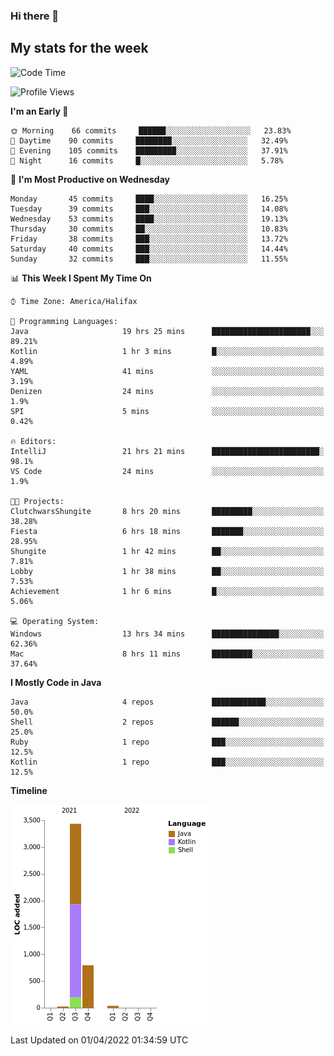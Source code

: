 ### Hi there 👋

## My stats for the week
<!--START_SECTION:waka-->
![Code Time](http://img.shields.io/badge/Code%20Time-143%20hrs%2011%20mins-blue)

![Profile Views](http://img.shields.io/badge/Profile%20Views-0-blue)

**I'm an Early 🐤** 

```text
🌞 Morning    66 commits     ██████░░░░░░░░░░░░░░░░░░░   23.83% 
🌆 Daytime    90 commits     ████████░░░░░░░░░░░░░░░░░   32.49% 
🌃 Evening    105 commits    █████████░░░░░░░░░░░░░░░░   37.91% 
🌙 Night      16 commits     █░░░░░░░░░░░░░░░░░░░░░░░░   5.78%

```
📅 **I'm Most Productive on Wednesday** 

```text
Monday       45 commits     ████░░░░░░░░░░░░░░░░░░░░░   16.25% 
Tuesday      39 commits     ███░░░░░░░░░░░░░░░░░░░░░░   14.08% 
Wednesday    53 commits     ████░░░░░░░░░░░░░░░░░░░░░   19.13% 
Thursday     30 commits     ██░░░░░░░░░░░░░░░░░░░░░░░   10.83% 
Friday       38 commits     ███░░░░░░░░░░░░░░░░░░░░░░   13.72% 
Saturday     40 commits     ███░░░░░░░░░░░░░░░░░░░░░░   14.44% 
Sunday       32 commits     ███░░░░░░░░░░░░░░░░░░░░░░   11.55%

```


📊 **This Week I Spent My Time On** 

```text
⌚︎ Time Zone: America/Halifax

💬 Programming Languages: 
Java                     19 hrs 25 mins      ██████████████████████░░░   89.21% 
Kotlin                   1 hr 3 mins         █░░░░░░░░░░░░░░░░░░░░░░░░   4.89% 
YAML                     41 mins             ░░░░░░░░░░░░░░░░░░░░░░░░░   3.19% 
Denizen                  24 mins             ░░░░░░░░░░░░░░░░░░░░░░░░░   1.9% 
SPI                      5 mins              ░░░░░░░░░░░░░░░░░░░░░░░░░   0.42%

🔥 Editors: 
IntelliJ                 21 hrs 21 mins      ████████████████████████░   98.1% 
VS Code                  24 mins             ░░░░░░░░░░░░░░░░░░░░░░░░░   1.9%

🐱‍💻 Projects: 
ClutchwarsShungite       8 hrs 20 mins       █████████░░░░░░░░░░░░░░░░   38.28% 
Fiesta                   6 hrs 18 mins       ███████░░░░░░░░░░░░░░░░░░   28.95% 
Shungite                 1 hr 42 mins        ██░░░░░░░░░░░░░░░░░░░░░░░   7.81% 
Lobby                    1 hr 38 mins        ██░░░░░░░░░░░░░░░░░░░░░░░   7.53% 
Achievement              1 hr 6 mins         █░░░░░░░░░░░░░░░░░░░░░░░░   5.06%

💻 Operating System: 
Windows                  13 hrs 34 mins      ███████████████░░░░░░░░░░   62.36% 
Mac                      8 hrs 11 mins       █████████░░░░░░░░░░░░░░░░   37.64%

```

**I Mostly Code in Java** 

```text
Java                     4 repos             ████████████░░░░░░░░░░░░░   50.0% 
Shell                    2 repos             ██████░░░░░░░░░░░░░░░░░░░   25.0% 
Ruby                     1 repo              ███░░░░░░░░░░░░░░░░░░░░░░   12.5% 
Kotlin                   1 repo              ███░░░░░░░░░░░░░░░░░░░░░░   12.5%

```


**Timeline**

![Chart not found](https://raw.githubusercontent.com/lyndseyy/lyndseyy/main/charts/bar_graph.png) 


 Last Updated on 01/04/2022 01:34:59 UTC
<!--END_SECTION:waka-->